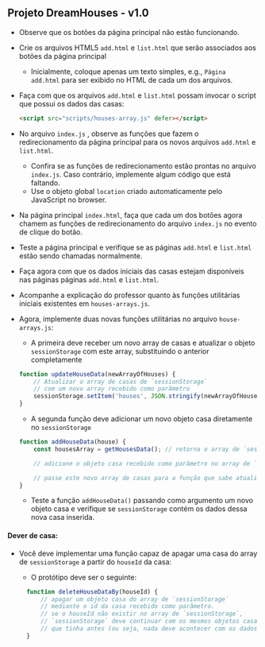 ## Projeto DreamHouses - v1.0
- Observe que os botões da página principal não estão funcionando.

- Crie os arquivos HTML5 `add.html` e `list.html` que serão associados aos botões da página principal
    - Inicialmente, coloque apenas um texto simples, e.g., <code>Página add.html</code> para ser
      exibido no HTML de cada um dos
      arquivos.

- Faça com que os arquivos `add.html` e `list.html` possam invocar o script que possui os dados das casas:
  ```html
  <script src="scripts/houses-array.js" defer></script>
  ```

- No arquivo `index.js` , observe as funções que fazem o redirecionamento da página principal para os novos
  arquivos `add.html` e `list.html`.

    - Confira se as funções de redirecionamento estão prontas no arquivo `index.js`. Caso contrário,
  implemente algum código que está faltando.
    - Use o objeto global `location` criado automaticamente pelo JavaScript no browser.

- Na página principal `index.html`, faça que cada um dos botões agora chamem as funções de
  redirecionamento do arquivo `index.js` no evento de clique do botão.

- Teste a página principal e verifique se as páginas `add.html` e `list.html` estão sendo chamadas normalmente.

- Faça agora com que os dados iniciais das casas estejam disponíveis nas páginas páginas `add.html`
  e `list.html`.
- Acompanhe a explicação do professor quanto às funções utilitárias iniciais existentes em
  `houses-arrays.js`.

- Agora, implemente duas novas funções utilitárias no arquivo `house-arrays.js`:
    - A primeira deve receber um novo array de casas e atualizar o objeto `sessionStorage` com este
      array, substituindo o anterior completamente

    ```javascript
    function updateHouseData(newArrayOfHouses) {
        // Atualizar o array de casas de `sessionStorage`
        // com um novo array recebido como parâmetro
        sessionStorage.setItem('houses', JSON.stringify(newArrayOfHouses));
    }
    ```

    - A segunda função deve adicionar um novo objeto casa diretamente no `sessionStorage`

    ```javascript
    function addHouseData(house) {
        const housesArray = getHousesData(); // retorna o array de `sessionStorage`

        // adicione o objeto casa recebido como parâmetro no array de `sessionStorage`

        // passe este novo array de casas para a função que sabe atualizar `sessionStorage`
    }
    ```

   - Teste a função `addHouseData()` passando como argumento um novo objeto casa e
     verifique se `sessionStorage` contém os dados dessa nova casa inserida.

#### Dever de casa:

- Você deve implementar uma função capaz de apagar uma casa do array de `sessionStorage` a partir do `houseId` da casa:

  - O protótipo deve ser o seguinte:

  ```javascript
    function deleteHouseDataBy(houseId) {
        // apagar um objeto casa do array de `sessionStorage`
        // mediante o id da casa recebido como parâmetro.
        // se o houseId não existir no array de `sessionStorage`,
        // `sessionStorage` deve continuar com os mesmos objetos casa
        // que tinha antes (ou seja, nada deve acontecer com os dados anteriores das casas)
    }
  ```